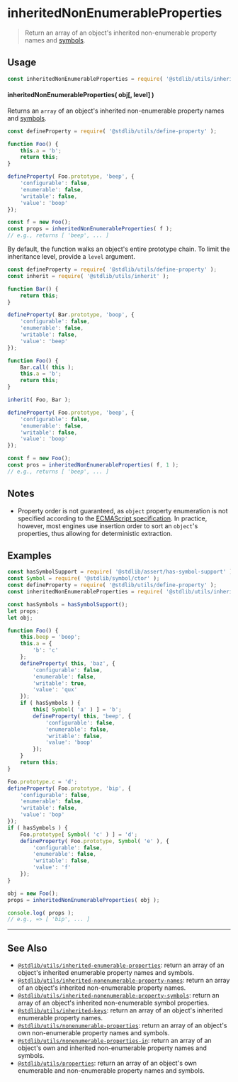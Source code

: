 <!--

@license Apache-2.0

Copyright (c) 2018 The Stdlib Authors.

Licensed under the Apache License, Version 2.0 (the "License");
you may not use this file except in compliance with the License.
You may obtain a copy of the License at

   http://www.apache.org/licenses/LICENSE-2.0

Unless required by applicable law or agreed to in writing, software
distributed under the License is distributed on an "AS IS" BASIS,
WITHOUT WARRANTIES OR CONDITIONS OF ANY KIND, either express or implied.
See the License for the specific language governing permissions and
limitations under the License.

-->

# inheritedNonEnumerableProperties

> Return an array of an object's inherited non-enumerable property names and [symbols][@stdlib/symbol/ctor].

<section class="usage">

## Usage

<!-- eslint-disable id-length -->

```javascript
const inheritedNonEnumerableProperties = require( '@stdlib/utils/inherited-nonenumerable-properties' );
```

#### inheritedNonEnumerableProperties( obj\[, level] )

Returns an `array` of an object's inherited non-enumerable property names and [symbols][@stdlib/symbol/ctor].

<!-- eslint-disable id-length -->

```javascript
const defineProperty = require( '@stdlib/utils/define-property' );

function Foo() {
    this.a = 'b';
    return this;
}

defineProperty( Foo.prototype, 'beep', {
    'configurable': false,
    'enumerable': false,
    'writable': false,
    'value': 'boop'
});

const f = new Foo();
const props = inheritedNonEnumerableProperties( f );
// e.g., returns [ 'beep', ... ]
```

By default, the function walks an object's entire prototype chain. To limit the inheritance level, provide a `level` argument.

<!-- eslint-disable id-length -->

```javascript
const defineProperty = require( '@stdlib/utils/define-property' );
const inherit = require( '@stdlib/utils/inherit' );

function Bar() {
    return this;
}

defineProperty( Bar.prototype, 'boop', {
    'configurable': false,
    'enumerable': false,
    'writable': false,
    'value': 'beep'
});

function Foo() {
    Bar.call( this );
    this.a = 'b';
    return this;
}

inherit( Foo, Bar );

defineProperty( Foo.prototype, 'beep', {
    'configurable': false,
    'enumerable': false,
    'writable': false,
    'value': 'boop'
});

const f = new Foo();
const pros = inheritedNonEnumerableProperties( f, 1 );
// e.g., returns [ 'beep', ... ]
```

</section>

<!-- /.usage -->

<section class="notes">

## Notes

-   Property order is not guaranteed, as `object` property enumeration is not specified according to the [ECMAScript specification][ecma-262-for-in]. In practice, however, most engines use insertion order to sort an `object`'s properties, thus allowing for deterministic extraction.

</section>

<!-- /.notes -->

<section class="examples">

## Examples

<!-- eslint-disable id-length -->

<!-- eslint no-undef: "error" -->

```javascript
const hasSymbolSupport = require( '@stdlib/assert/has-symbol-support' );
const Symbol = require( '@stdlib/symbol/ctor' );
const defineProperty = require( '@stdlib/utils/define-property' );
const inheritedNonEnumerableProperties = require( '@stdlib/utils/inherited-nonenumerable-properties' );

const hasSymbols = hasSymbolSupport();
let props;
let obj;

function Foo() {
    this.beep = 'boop';
    this.a = {
        'b': 'c'
    };
    defineProperty( this, 'baz', {
        'configurable': false,
        'enumerable': false,
        'writable': true,
        'value': 'qux'
    });
    if ( hasSymbols ) {
        this[ Symbol( 'a' ) ] = 'b';
        defineProperty( this, 'beep', {
            'configurable': false,
            'enumerable': false,
            'writable': false,
            'value': 'boop'
        });
    }
    return this;
}

Foo.prototype.c = 'd';
defineProperty( Foo.prototype, 'bip', {
    'configurable': false,
    'enumerable': false,
    'writable': false,
    'value': 'bop'
});
if ( hasSymbols ) {
    Foo.prototype[ Symbol( 'c' ) ] = 'd';
    defineProperty( Foo.prototype, Symbol( 'e' ), {
        'configurable': false,
        'enumerable': false,
        'writable': false,
        'value': 'f'
    });
}

obj = new Foo();
props = inheritedNonEnumerableProperties( obj );

console.log( props );
// e.g., => [ 'bip', ... ]
```

</section>

<!-- /.examples -->

<!-- Section for related `stdlib` packages. Do not manually edit this section, as it is automatically populated. -->

<section class="related">

* * *

## See Also

-   <span class="package-name">[`@stdlib/utils/inherited-enumerable-properties`][@stdlib/utils/inherited-enumerable-properties]</span><span class="delimiter">: </span><span class="description">return an array of an object's inherited enumerable property names and symbols.</span>
-   <span class="package-name">[`@stdlib/utils/inherited-nonenumerable-property-names`][@stdlib/utils/inherited-nonenumerable-property-names]</span><span class="delimiter">: </span><span class="description">return an array of an object's inherited non-enumerable property names.</span>
-   <span class="package-name">[`@stdlib/utils/inherited-nonenumerable-property-symbols`][@stdlib/utils/inherited-nonenumerable-property-symbols]</span><span class="delimiter">: </span><span class="description">return an array of an object's inherited non-enumerable symbol properties.</span>
-   <span class="package-name">[`@stdlib/utils/inherited-keys`][@stdlib/utils/inherited-keys]</span><span class="delimiter">: </span><span class="description">return an array of an object's inherited enumerable property names.</span>
-   <span class="package-name">[`@stdlib/utils/nonenumerable-properties`][@stdlib/utils/nonenumerable-properties]</span><span class="delimiter">: </span><span class="description">return an array of an object's own non-enumerable property names and symbols.</span>
-   <span class="package-name">[`@stdlib/utils/nonenumerable-properties-in`][@stdlib/utils/nonenumerable-properties-in]</span><span class="delimiter">: </span><span class="description">return an array of an object's own and inherited non-enumerable property names and symbols.</span>
-   <span class="package-name">[`@stdlib/utils/properties`][@stdlib/utils/properties]</span><span class="delimiter">: </span><span class="description">return an array of an object's own enumerable and non-enumerable property names and symbols.</span>

</section>

<!-- /.related -->

<!-- Section for all links. Make sure to keep an empty line after the `section` element and another before the `/section` close. -->

<section class="links">

[ecma-262-for-in]: https://262.ecma-international.org/5.1/#sec-12.6.4

[@stdlib/symbol/ctor]: https://github.com/stdlib-js/stdlib/tree/develop/lib/node_modules/%40stdlib/symbol/ctor

<!-- <related-links> -->

[@stdlib/utils/inherited-enumerable-properties]: https://github.com/stdlib-js/stdlib/tree/develop/lib/node_modules/%40stdlib/utils/inherited-enumerable-properties

[@stdlib/utils/inherited-nonenumerable-property-names]: https://github.com/stdlib-js/stdlib/tree/develop/lib/node_modules/%40stdlib/utils/inherited-nonenumerable-property-names

[@stdlib/utils/inherited-nonenumerable-property-symbols]: https://github.com/stdlib-js/stdlib/tree/develop/lib/node_modules/%40stdlib/utils/inherited-nonenumerable-property-symbols

[@stdlib/utils/inherited-keys]: https://github.com/stdlib-js/stdlib/tree/develop/lib/node_modules/%40stdlib/utils/inherited-keys

[@stdlib/utils/nonenumerable-properties]: https://github.com/stdlib-js/stdlib/tree/develop/lib/node_modules/%40stdlib/utils/nonenumerable-properties

[@stdlib/utils/nonenumerable-properties-in]: https://github.com/stdlib-js/stdlib/tree/develop/lib/node_modules/%40stdlib/utils/nonenumerable-properties-in

[@stdlib/utils/properties]: https://github.com/stdlib-js/stdlib/tree/develop/lib/node_modules/%40stdlib/utils/properties

<!-- </related-links> -->

</section>

<!-- /.links -->
